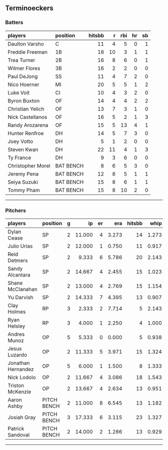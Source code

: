 ## Terminoeckers

### Batters

 
|players           |position  | hitsbb|  r| rbi| hr| sb| 
|:-----------------|:---------|------:|--:|---:|--:|--:| 
|Daulton Varsho    |C         |     11|  4|   5|  0|  1| 
|Freddie Freeman   |1B        |     18| 10|   3|  1|  1| 
|Trea Turner       |2B        |     16|  8|   6|  0|  1| 
|Wilmer Flores     |3B        |     16|  2|   2|  0|  0| 
|Paul DeJong       |SS        |     11|  4|   7|  2|  0| 
|Nico Hoerner      |MI        |     20|  5|   5|  1|  2| 
|Luke Voit         |CI        |     10|  4|   3|  2|  0| 
|Byron Buxton      |OF        |     14|  4|   4|  2|  2| 
|Christian Yelich  |OF        |     13|  7|   3|  1|  0| 
|Nick Castellanos  |OF        |     16|  5|   2|  1|  3| 
|Randy Arozarena   |OF        |     15|  5|  13|  4|  1| 
|Hunter Renfroe    |DH        |     14|  5|   7|  3|  0| 
|Joey Votto        |DH        |      5|  1|   2|  0|  0| 
|Steven Kwan       |DH        |     22| 11|   4|  1|  3| 
|Ty France         |DH        |      9|  3|   6|  0|  0| 
|Christopher Morel |BAT BENCH |      8|  6|   5|  3|  0| 
|Jeremy Pena       |BAT BENCH |     12|  8|   5|  1|  1| 
|Seiya Suzuki      |BAT BENCH |     15|  8|   6|  1|  1| 
|Tommy Pham        |BAT BENCH |     15|  8|  10|  2|  0| 


* * *

### Pitchers

 
|players            |position    |  g|     ip| er|   era| hitsbb|  whip| so|  w| sv| 
|:------------------|:-----------|--:|------:|--:|-----:|------:|-----:|--:|--:|--:| 
|Dylan Cease        |SP          |  2| 11.000|  4| 3.273|     14| 1.273| 12|  0|  0| 
|Julio Urias        |SP          |  2| 12.000|  1| 0.750|     11| 0.917| 14|  2|  0| 
|Reid Detmers       |SP          |  2|  9.333|  6| 5.786|     20| 2.143| 12|  0|  0| 
|Sandy Alcantara    |SP          |  2| 14.667|  4| 2.455|     15| 1.023| 11|  1|  0| 
|Shane McClanahan   |SP          |  2| 13.000|  4| 2.769|     15| 1.154| 12|  1|  0| 
|Yu Darvish         |SP          |  2| 14.333|  7| 4.395|     13| 0.907| 15|  0|  0| 
|Clay Holmes        |RP          |  3|  2.333|  2| 7.714|      5| 2.143|  1|  0|  0| 
|Ryan Helsley       |RP          |  3|  4.000|  1| 2.250|      4| 1.000|  5|  1|  1| 
|Andres Munoz       |OP          |  5|  5.333|  0| 0.000|      5| 0.938| 12|  1|  0| 
|Jesus Luzardo      |OP          |  2| 11.333|  5| 3.971|     15| 1.324| 13|  0|  0| 
|Jonathan Hernandez |OP          |  5|  6.000|  1| 1.500|      8| 1.333|  4|  1|  2| 
|Nick Lodolo        |OP          |  2| 11.667|  4| 3.086|     18| 1.543| 14|  0|  0| 
|Triston McKenzie   |OP          |  2| 13.667|  4| 2.634|     13| 0.951| 17|  1|  0| 
|Aaron Ashby        |PITCH BENCH |  2| 11.000|  8| 6.545|     13| 1.182| 13|  0|  0| 
|Josiah Gray        |PITCH BENCH |  3| 17.333|  6| 3.115|     23| 1.327| 18|  0|  0| 
|Patrick Sandoval   |PITCH BENCH |  2| 14.000|  2| 1.286|     13| 0.929| 13|  1|  0| 


* * *


